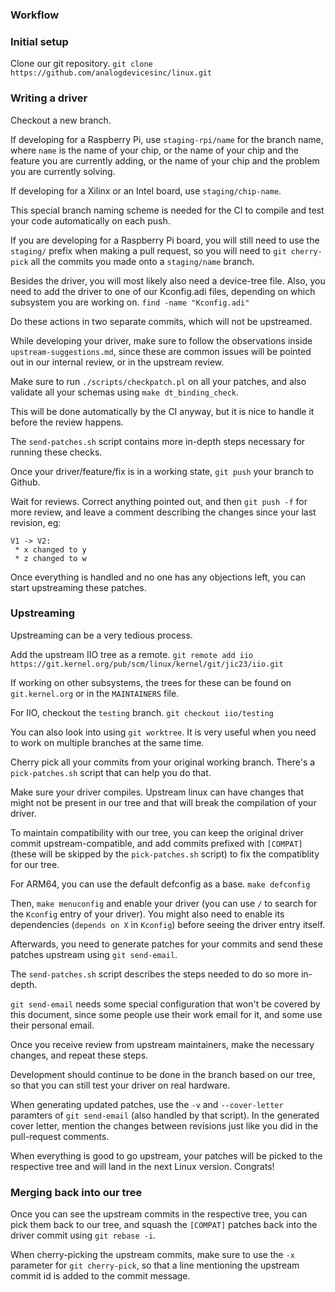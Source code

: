 ### Workflow

### Initial setup

Clone our git repository.
`git clone https://github.com/analogdevicesinc/linux.git`

### Writing a driver

Checkout a new branch.

If developing for a Raspberry Pi, use `staging-rpi/name` for the branch name,
where `name` is the name of your chip, or the name of your chip and the feature
you are currently adding, or the name of your chip and the problem you are
currently solving.

If developing for a Xilinx or an Intel board, use `staging/chip-name`.

This special branch naming scheme is needed for the CI to compile and test your
code automatically on each push.

If you are developing for a Raspberry Pi board, you will still need to use the
`staging/` prefix when making a pull request, so you will need to
`git cherry-pick` all the commits you made onto a `staging/name` branch.

Besides the driver, you will most likely also need a device-tree file.
Also, you need to add the driver to one of our Kconfig.adi files, depending on
which subsystem you are working on.
`find -name "Kconfig.adi"`

Do these actions in two separate commits, which will not be upstreamed.

While developing your driver, make sure to follow the observations inside
`upstream-suggestions.md`, since these are common issues will be pointed out in
our internal review, or in the upstream review.

Make sure to run `./scripts/checkpatch.pl` on all your patches, and also
validate all your schemas using `make dt_binding_check`.

This will be done automatically by the CI anyway, but it is nice to handle it
before the review happens.

The `send-patches.sh` script contains more in-depth steps necessary for running
these checks.

Once your driver/feature/fix is in a working state, `git push` your branch to
Github.

Wait for reviews. Correct anything pointed out, and then `git push -f` for more
review, and leave a comment describing the changes since your last revision, eg:
```
V1 -> V2:
 * x changed to y
 * z changed to w
```
Once everything is handled and no one has any objections left, you can start
upstreaming these patches.

### Upstreaming

Upstreaming can be a very tedious process.

Add the upstream IIO tree as a remote.
`git remote add iio https://git.kernel.org/pub/scm/linux/kernel/git/jic23/iio.git`

If working on other subsystems, the trees for these can be found on
`git.kernel.org` or in the `MAINTAINERS` file.

For IIO, checkout the `testing` branch.
`git checkout iio/testing`

You can also look into using `git worktree`. It is very useful when you need
to work on multiple branches at the same time.

Cherry pick all your commits from your original working branch.
There's a `pick-patches.sh` script that can help you do that.

Make sure your driver compiles. Upstream linux can have changes that might not
be present in our tree and that will break the compilation of your driver.

To maintain compatibility with our tree, you can keep the original driver commit
upstream-compatible, and add commits prefixed with `[COMPAT]` (these will be
skipped by the `pick-patches.sh` script) to fix the compatiblity for our tree.

For ARM64, you can use the default defconfig as a base.
`make defconfig`

Then, `make menuconfig` and enable your driver (you can use `/` to search for 
the `Kconfig` entry of your driver).
You might also need to enable its dependencies (`depends on X` in `Kconfig`)
before seeing the driver entry itself.

Afterwards, you need to generate patches for your commits and send these patches
upstream using `git send-email`.

The `send-patches.sh` script describes the steps needed to do so more in-depth.

`git send-email` needs some special configuration that won't be covered by this
document, since some people use their work email for it, and some use their
personal email.

Once you receive review from upstream maintainers, make the necessary changes,
and repeat these steps.

Development should continue to be done in the branch based on our tree, so that
you can still test your driver on real hardware.

When generating updated patches, use the `-v`  and `--cover-letter` paramters of
`git send-email` (also handled by that script). In the generated cover letter,
mention the changes between revisions just like you did in the pull-request
comments.

When everything is good to go upstream, your patches will be picked to the
respective tree and will land in the next Linux version. Congrats!

### Merging back into our tree

Once you can see the upstream commits in the respective tree, you can pick them
back to our tree, and squash the `[COMPAT]` patches back into the driver commit
using `git rebase -i`.

When cherry-picking the upstream commits, make sure to use the `-x` parameter
for `git cherry-pick`, so that a line mentioning the upstream commit id is
added to the commit message.
